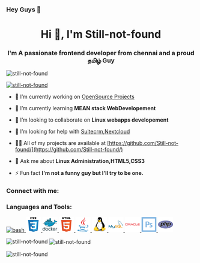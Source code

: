### Hey Guys 👋

<h1 align="center">Hi 👋, I'm Still-not-found</h1>
<h3 align="center">I'm A passionate frontend developer from chennai and a proud தமிழ் Guy</h3>

<p align="left"> <img src="https://komarev.com/ghpvc/?username=still-not-found&label=Profile%20views&color=0e75b6&style=flat" alt="still-not-found" /> </p>

<p align="left"> <a href="https://github.com/ryo-ma/github-profile-trophy"><img src="https://github-profile-trophy.vercel.app/?username=still-not-found" alt="still-not-found" /></a> </p>

- 🔭 I’m currently working on [OpenSource Projects](https://github.com/Still-not-found/suitecrm)

- 🌱 I’m currently learning **MEAN stack WebDevelopement**

- 👯 I’m looking to collaborate on **Linux webapps developement**

- 🤝 I’m looking for help with [Suitecrm,Nextcloud](https://github.com/Still-not-found/suitecrm-Kanban)

- 👨‍💻 All of my projects are available at [https://github.com/Still-not-found/](https://github.com/Still-not-found/)

- 💬 Ask me about **Linux Administration,HTML5,CSS3**

- ⚡ Fun fact **I'm not a funny guy but I'll try to be one.**

<h3 align="left">Connect with me:</h3>
<p align="left">
</p>

<h3 align="left">Languages and Tools:</h3>
<p align="left"> <a href="https://www.gnu.org/software/bash/" target="_blank" rel="noreferrer"> <img src="https://www.vectorlogo.zone/logos/gnu_bash/gnu_bash-icon.svg" alt="bash" width="40" height="40"/> </a> <a href="https://www.w3schools.com/css/" target="_blank" rel="noreferrer"> <img src="https://raw.githubusercontent.com/devicons/devicon/master/icons/css3/css3-original-wordmark.svg" alt="css3" width="40" height="40"/> </a> <a href="https://www.docker.com/" target="_blank" rel="noreferrer"> <img src="https://raw.githubusercontent.com/devicons/devicon/master/icons/docker/docker-original-wordmark.svg" alt="docker" width="40" height="40"/> </a> <a href="https://www.w3.org/html/" target="_blank" rel="noreferrer"> <img src="https://raw.githubusercontent.com/devicons/devicon/master/icons/html5/html5-original-wordmark.svg" alt="html5" width="40" height="40"/> </a> <a href="https://www.java.com" target="_blank" rel="noreferrer"> <img src="https://raw.githubusercontent.com/devicons/devicon/master/icons/java/java-original.svg" alt="java" width="40" height="40"/> </a> <a href="https://www.linux.org/" target="_blank" rel="noreferrer"> <img src="https://raw.githubusercontent.com/devicons/devicon/master/icons/linux/linux-original.svg" alt="linux" width="40" height="40"/> </a> <a href="https://www.mysql.com/" target="_blank" rel="noreferrer"> <img src="https://raw.githubusercontent.com/devicons/devicon/master/icons/mysql/mysql-original-wordmark.svg" alt="mysql" width="40" height="40"/> </a> <a href="https://www.oracle.com/" target="_blank" rel="noreferrer"> <img src="https://raw.githubusercontent.com/devicons/devicon/master/icons/oracle/oracle-original.svg" alt="oracle" width="40" height="40"/> </a> <a href="https://www.photoshop.com/en" target="_blank" rel="noreferrer"> <img src="https://raw.githubusercontent.com/devicons/devicon/master/icons/photoshop/photoshop-line.svg" alt="photoshop" width="40" height="40"/> </a> <a href="https://www.php.net" target="_blank" rel="noreferrer"> <img src="https://raw.githubusercontent.com/devicons/devicon/master/icons/php/php-original.svg" alt="php" width="40" height="40"/> </a> </p>

<p><img align="left" src="https://github-readme-stats.vercel.app/api/top-langs?username=still-not-found&show_icons=true&locale=en&layout=compact" alt="still-not-found" /></p>

<p>&nbsp;<img align="center" src="https://github-readme-stats.vercel.app/api?username=still-not-found&show_icons=true&locale=en" alt="still-not-found" /></p>

<p><img align="center" src="https://github-readme-streak-stats.herokuapp.com/?user=still-not-found&" alt="still-not-found" /></p>




